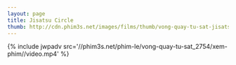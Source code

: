 ```yaml
---
layout: page
title: Jisatsu Circle
thumb: http://cdn.phim3s.net/images/films/thumb/vong-quay-tu-sat-jisatsu-circle-2002.jpg
---
```

{% include jwpadv src='//phim3s.net/phim-le/vong-quay-tu-sat_2754/xem-phim//video.mp4' %}